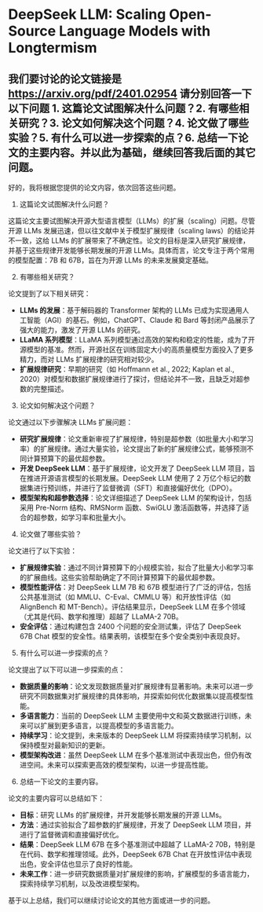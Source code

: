 # DeepSeek LLM: Scaling Open-Source Language Models with Longtermism

## 我们要讨论的论文链接是 https://arxiv.org/pdf/2401.02954 请分别回答一下以下问题 1. 这篇论文试图解决什么问题？2. 有哪些相关研究？3. 论文如何解决这个问题？4. 论文做了哪些实验？5. 有什么可以进一步探索的点？6. 总结一下论文的主要内容。并以此为基础，继续回答我后面的其它问题。

好的，我将根据您提供的论文内容，依次回答这些问题。

1. 这篇论文试图解决什么问题？

这篇论文主要试图解决开源大型语言模型（LLMs）的扩展（scaling）问题。尽管开源 LLMs 发展迅速，但以往文献中关于模型扩展规律（scaling laws）的结论并不一致，这给 LLMs 的扩展带来了不确定性。论文的目标是深入研究扩展规律，并基于这些规律开发能够长期发展的开源 LLMs。具体而言，论文专注于两个常用的模型配置：7B 和 67B，旨在为开源 LLMs 的未来发展奠定基础。

2. 有哪些相关研究？

论文提到了以下相关研究：

- **LLMs 的发展**：基于解码器的 Transformer 架构的 LLMs 已成为实现通用人工智能（AGI）的基石。例如，ChatGPT、Claude 和 Bard 等封闭产品展示了强大的能力，激发了开源 LLMs 的研究。
- **LLaMA 系列模型**：LLaMA 系列模型通过高效的架构和稳定的性能，成为了开源模型的基准。然而，开源社区在训练固定大小的高质量模型方面投入了更多精力，而对 LLMs 扩展规律的研究相对较少。
- **扩展规律研究**：早期的研究（如 Hoffmann et al., 2022; Kaplan et al., 2020）对模型和数据扩展规律进行了探讨，但结论并不一致，且缺乏对超参数的完整描述。

3. 论文如何解决这个问题？

论文通过以下步骤解决 LLMs 扩展问题：

- **研究扩展规律**：论文重新审视了扩展规律，特别是超参数（如批量大小和学习率）的扩展规律。通过大量实验，论文提出了新的扩展规律公式，能够预测不同计算预算下的最优超参数。
- **开发 DeepSeek LLM**：基于扩展规律，论文开发了 DeepSeek LLM 项目，旨在推进开源语言模型的长期发展。DeepSeek LLM 使用了 2 万亿个标记的数据集进行预训练，并进行了监督微调（SFT）和直接偏好优化（DPO）。
- **模型架构和超参数选择**：论文详细描述了 DeepSeek LLM 的架构设计，包括采用 Pre-Norm 结构、RMSNorm 函数、SwiGLU 激活函数等，并选择了适合的超参数，如学习率和批量大小。

4. 论文做了哪些实验？

论文进行了以下实验：

- **扩展规律实验**：通过不同计算预算下的小规模实验，拟合了批量大小和学习率的扩展曲线。这些实验帮助确定了不同计算预算下的最优超参数。
- **模型性能评估**：对 DeepSeek LLM 7B 和 67B 模型进行了广泛的评估，包括公共基准测试（如 MMLU、C-Eval、CMMLU 等）和开放性评估（如 AlignBench 和 MT-Bench）。评估结果显示，DeepSeek LLM 在多个领域（尤其是代码、数学和推理）超越了 LLaMA-2 70B。
- **安全评估**：通过构建包含 2400 个问题的安全测试集，评估了 DeepSeek 67B Chat 模型的安全性。结果表明，该模型在多个安全类别中表现良好。

5. 有什么可以进一步探索的点？

论文提出了以下可以进一步探索的点：

- **数据质量的影响**：论文发现数据质量对扩展规律有显著影响。未来可以进一步研究不同数据集对扩展规律的具体影响，并探索如何优化数据集以提高模型性能。
- **多语言能力**：当前的 DeepSeek LLM 主要使用中文和英文数据进行训练，未来可以扩展到更多语言，以提高模型的多语言能力。
- **持续学习**：论文提到，未来版本的 DeepSeek LLM 将探索持续学习机制，以保持模型对最新知识的更新。
- **模型架构改进**：虽然 DeepSeek LLM 在多个基准测试中表现出色，但仍有改进空间。未来可以探索更高效的模型架构，以进一步提高性能。

6. 总结一下论文的主要内容。

论文的主要内容可以总结如下：

- **目标**：研究 LLMs 的扩展规律，并开发能够长期发展的开源 LLMs。
- **方法**：通过实验拟合了超参数的扩展规律，开发了 DeepSeek LLM 项目，并进行了监督微调和直接偏好优化。
- **结果**：DeepSeek LLM 67B 在多个基准测试中超越了 LLaMA-2 70B，特别是在代码、数学和推理领域。此外，DeepSeek 67B Chat 在开放性评估中表现出色，安全评估也显示了良好的性能。
- **未来工作**：进一步研究数据质量对扩展规律的影响，扩展模型的多语言能力，探索持续学习机制，以及改进模型架构。

基于以上总结，我们可以继续讨论论文的其他方面或进一步的问题。
